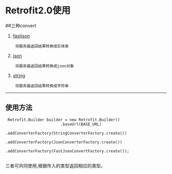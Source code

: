 # Retrofit2.0使用

##三种convert

1. [fastjson](https://github.com/iloveaman/Retrofit2.0/tree/master/app/src/main/java/xb/com/retrofit/convert/fastjson)

		将服务器返回结果转换成实体类
2. [json](https://github.com/iloveaman/Retrofit2.0/tree/master/app/src/main/java/xb/com/retrofit/convert/json) 

		将服务器返回结果转换成json对象
3. [string](https://github.com/iloveaman/Retrofit2.0/tree/master/app/src/main/java/xb/com/retrofit/convert/string) 
			
		将服务器返回结果转换成字符串


-------------------

## 使用方法

```
 Retrofit.Builder builder = new Retrofit.Builder()
                        .baseUrl(BASE_URL)
						.addConverterFactory(StringConverterFactory.create())
						.addConverterFactory(JsonConverterFactory.create())
										.addConverterFactory(FastJsonConvertFactory.create());
						
```
三者可共同使用,根据传入的类型返回相应的类型。
